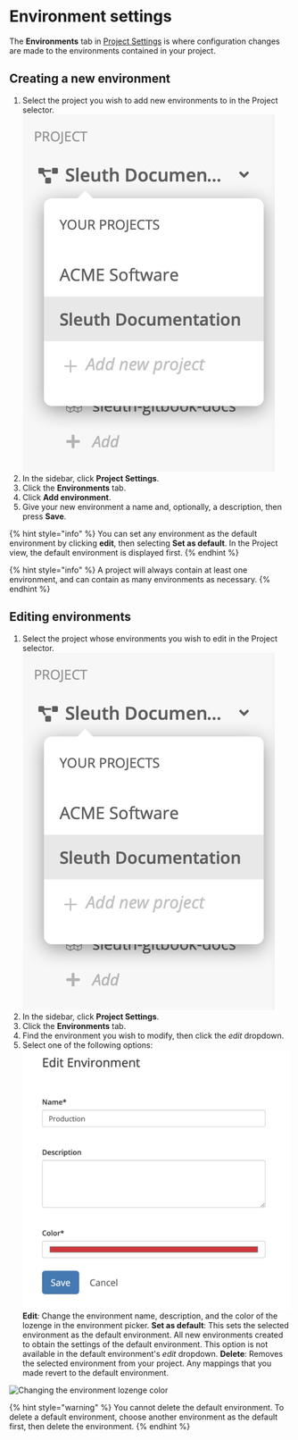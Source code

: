 # Environment settings

The **Environments** tab in [Project Settings](./) is where configuration changes are made to the environments contained in your project. 

## Creating a new environment

1. Select the project you wish to add new environments to in the Project selector.   ![](../../.gitbook/assets/project_selector.png) 
2. In the sidebar, click **Project Settings**. 
3. Click the **Environments** tab. 
4. Click **Add environment**. 
5. Give your new environment a name and, optionally, a description, then press **Save**. 

{% hint style="info" %}
You can set any environment as the default environment by clicking **edit**, then selecting **Set as default**. In the Project view, the default environment is displayed first. 
{% endhint %}

{% hint style="info" %}
A project will always contain at least one environment, and can contain as many environments as necessary. 
{% endhint %}

## Editing environments

1. Select the project whose environments you wish to edit in the Project selector.   ![](../../.gitbook/assets/project_selector.png) 
2. In the sidebar, click **Project Settings**. 
3. Click the **Environments** tab. 
4. Find the environment you wish to modify, then click the _edit_ dropdown. 
5. Select one of the following options:  ![](../../.gitbook/assets/env-info-editing.png)  **Edit**_:_ Change the environment name, description, and the color of the lozenge in the environment picker.  **Set as default**: This sets the selected environment as the default environment. All new environments created to obtain the settings of the default environment. This option is not available in the default environment's _edit_ dropdown.  **Delete**: Removes the selected environment from your project. Any mappings that you made revert to the default environment.

![Changing the environment lozenge color](../../.gitbook/assets/color-picker-envs.gif)

{% hint style="warning" %}
You cannot delete the default environment. To delete a default environment, choose another environment as the default first, then delete the environment. 
{% endhint %}

